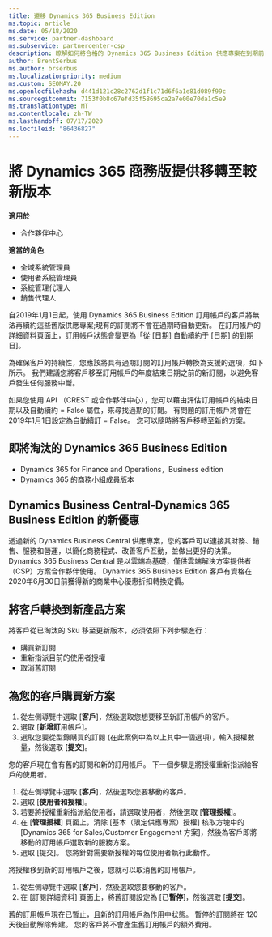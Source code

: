 ```yaml
---
title: 遷移 Dynamics 365 Business Edition
ms.topic: article
ms.date: 05/18/2020
ms.service: partner-dashboard
ms.subservice: partnercenter-csp
description: 瞭解如何將合格的 Dynamics 365 Business Edition 供應專案在到期前遷移至較新的版本。
author: BrentSerbus
ms.author: brserbus
ms.localizationpriority: medium
ms.custom: SEOMAY.20
ms.openlocfilehash: d441d121c28c2762d1f1c71d6f6a1e81d089f99c
ms.sourcegitcommit: 7153f0b8c67efd35f58695ca2a7e00e70da1c5e9
ms.translationtype: MT
ms.contentlocale: zh-TW
ms.lasthandoff: 07/17/2020
ms.locfileid: "86436827"
---
```

# <a name="migrate-dynamics-365-business-edition-offers-to-newer-versions"></a>將 Dynamics 365 商務版提供移轉至較新版本

**適用於**

- 合作夥伴中心

**適當的角色**
- 全域系統管理員
- 使用者系統管理員
- 系統管理代理人
- 銷售代理人

自2019年1月1日起，使用 Dynamics 365 Business Edition 訂用帳戶的客戶將無法再續約這些舊版供應專案;現有的訂閱將不會在過期時自動更新。 在訂用帳戶的詳細資料頁面上，訂用帳戶狀態會變更為「從 [日期] 自動續約于 [日期] 的到期日]。

為確保客戶的持續性，您應該將具有過期訂閱的訂用帳戶轉換為支援的選項，如下所示。 我們建議您將客戶移至訂用帳戶的年度結束日期之前的新訂閱，以避免客戶發生任何服務中斷。

如果您使用 API （CREST 或合作夥伴中心），您可以藉由評估訂用帳戶的結束日期以及自動續約 = False 屬性，來尋找過期的訂閱。 有問題的訂用帳戶將會在2019年1月1日設定為自動續訂 = False。 您可以隨時將客戶移轉至新的方案。 

## <a name="the-dynamics-365-business-editions-being-retired"></a>即將淘汰的 Dynamics 365 Business Edition

- Dynamics 365 for Finance and Operations，Business edition
- Dynamics 365 的商務小組成員版本

## <a name="dynamics-business-central---the-dynamics-365-business-edition-new-offers"></a>Dynamics Business Central-Dynamics 365 Business Edition 的新優惠

透過新的 Dynamics Business Central 供應專案，您的客戶可以連接其財務、銷售、服務和營運，以簡化商務程式、改善客戶互動，並做出更好的決策。 Dynamics 365 Business Central 是以雲端為基礎，僅供雲端解決方案提供者（CSP）方案合作夥伴使用。
Dynamics 365 Business Edition 客戶有資格在2020年6月30日前獲得新的商業中心優惠折扣轉換定價。

## <a name="transition-customers-to-new-product-plans"></a>將客戶轉換到新產品方案

 將客戶從已淘汰的 Sku 移至更新版本，必須依照下列步驟進行：

- 購買新訂閱
- 重新指派目前的使用者授權
- 取消舊訂閱

## <a name="purchase-the-new-plan-for-your-customer"></a>為您的客戶購買新方案

1. 從左側導覽中選取 [**客戶**]，然後選取您想要移至新訂用帳戶的客戶。
2. 選取 [**新增訂**用帳戶]。
3. 選取您要從型錄購買的訂閱 (在此案例中為以上其中一個選項)，輸入授權數量，然後選取 **\[提交\]**。 

您的客戶現在會有舊的訂閱和新的訂用帳戶。 下一個步驟是將授權重新指派給客戶的使用者。

1. 從左側導覽中選取 [**客戶**]，然後選取您要移動的客戶。
2. 選取 [**使用者和授權**]。
3. 若要將授權重新指派給使用者，請選取使用者，然後選取 [**管理授權**]。 
4. 在 [**管理授權**] 頁面上，清除 [基本（限定供應專案）授權] 核取方塊中的 [Dynamics 365 for Sales/Customer Engagement 方案]，然後為客戶即將移動的訂用帳戶選取新的服務方案。 
5. 選取 [提交]。 您將針對需要新授權的每位使用者執行此動作。 

將授權移到新的訂用帳戶之後，您就可以取消舊的訂用帳戶。 

1. 從左側導覽中選取 [**客戶**]，然後選取您要移動的客戶。
2. 在 [訂閱詳細資料] 頁面上，將舊訂閱設定為 [已**暫停**]，然後選取 [**提交**]。

舊的訂用帳戶現在已暫止，且新的訂用帳戶為作用中狀態。 暫停的訂閱將在 120 天後自動解除佈建。 您的客戶將不會產生舊訂用帳戶的額外費用。
